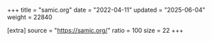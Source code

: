 +++
title = "samic.org"
date = "2022-04-11"
updated = "2025-06-04"
weight = 22840

[extra]
source = "https://samic.org/"
ratio = 100
size = 22
+++
